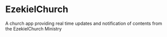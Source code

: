 # EzekielChurch
A church app providing real time updates and notification of contents from the EzekielChurch Ministry
